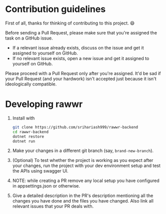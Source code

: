 # Contribution guidelines

First of all, thanks for thinking of contributing to this project. :smile:

Before sending a Pull Request, please make sure that you're assigned the task on a GitHub issue.

- If a relevant issue already exists, discuss on the issue and get it assigned to yourself on GitHub.
- If no relevant issue exists, open a new issue and get it assigned to yourself on GitHub.

Please proceed with a Pull Request only after you're assigned. It'd be sad if your Pull Request (and your hardwork) isn't accepted just because it isn't ideologically compatible.

# Developing rawwr

1. Install with

    ```sh
    git clone https://github.com/srihariash999/rawwr-backend
    cd rawwr-backend
    dotnet restore
    dotnet run
    ```

2. Make your changes in a different git branch (say, `brand-new-branch`).

3. (Optional) To test whether the project is working as you expect after your changes, run the project with your dev environment setup and test the APIs using swagger UI.


4. NOTE: while creating a PR remove any local setup you have configured in appsettings.json or otherwise.

5. Give a detailed description in the PR's description mentioning all the changes you have done and the files you have changed. Also link all relevant issues that your PR deals with. 
